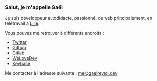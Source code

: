 ### Salut, je m'appelle Gaël

Je suis développeur autodidacte, passionné, de web principalement, en télétravail à [Lille](https://www.openstreetmap.org/relation/58404).

Vous pouvez me retrouver à différents endroits :

- [Twitter](https://twitter.com/GaelReyrol)
- [Github](https://github.com/gaelreyrol)
- [Gitlab](https://gitlab.com/GaelReyrol)
- [WeLoveDev](https://gaelreyrol.welovedevs.com)
- [Keybase](https://keybase.io/zevran)

Me contacter à l'adresse suivante : [me@gaelreyrol.dev](mailto:me@gaelreyrol.dev)
